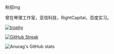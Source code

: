 秋招ing

曾在琴理工作室，亚信科技，RightCapital，百度实习。

[![trophy](https://github-profile-trophy.vercel.app/?username=Polaris-6625&theme=onedark)](https://github.com/ryo-ma/github-profile-trophy)

[![GitHub Streak](https://github-readme-streak-stats.herokuapp.com/?user=Polaris-6625)](https://git.io/streak-stats)

![Anurag's GitHub stats](https://github-readme-stats.vercel.app/api?username=Polaris-6625&show_icons=true&theme=radical)
